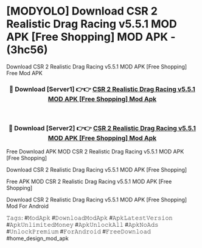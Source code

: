 # [MODYOLO] Download CSR 2 Realistic Drag Racing v5.5.1 MOD APK [Free Shopping] MOD APK - (3hc56)
Download CSR 2 Realistic Drag Racing v5.5.1 MOD APK [Free Shopping] Free Mod APK

<div align="center">
<h3>🔴 Download [Server1] 👉👉 <a href="https://apk-comot.site?title=CSR_2_Realistic_Drag_Racing_v5.5.1_MOD_APK_[Free_Shopping]">CSR 2 Realistic Drag Racing v5.5.1 MOD APK [Free Shopping] Mod Apk</a></h3><br>

<h3>🔴 Download [Server2] 👉👉 <a href="https://apk-comot.site?title=CSR_2_Realistic_Drag_Racing_v5.5.1_MOD_APK_[Free_Shopping]">CSR 2 Realistic Drag Racing v5.5.1 MOD APK [Free Shopping] Mod Apk</a></h3>
</div>


Free Download APK MOD CSR 2 Realistic Drag Racing v5.5.1 MOD APK [Free Shopping]

Download CSR 2 Realistic Drag Racing v5.5.1 MOD APK [Free Shopping] 

Free APK MOD CSR 2 Realistic Drag Racing v5.5.1 MOD APK [Free Shopping] 

Download CSR 2 Realistic Drag Racing v5.5.1 MOD APK [Free Shopping] Mod For Android

𝚃𝚊𝚐𝚜: #𝙼𝚘𝚍𝙰𝚙𝚔 #𝙳𝚘𝚠𝚗𝚕𝚘𝚊𝚍𝙼𝚘𝚍𝙰𝚙𝚔 #𝙰𝚙𝚔𝙻𝚊𝚝𝚎𝚜𝚝𝚅𝚎𝚛𝚜𝚒𝚘𝚗 #𝙰𝚙𝚔𝚄𝚗𝚕𝚒𝚖𝚒𝚝𝚎𝚍𝙼𝚘𝚗𝚎𝚢 #𝙰𝚙𝚔𝚄𝚗𝚕𝚘𝚌𝚔𝙰𝚕𝚕 #𝙰𝚙𝚔𝙽𝚘𝙰𝚍𝚜 #𝚄𝚗𝚕𝚘𝚌𝚔𝙿𝚛𝚎𝚖𝚒𝚞𝚖 #𝙵𝚘𝚛𝙰𝚗𝚍𝚛𝚘𝚒𝚍 #𝙵𝚛𝚎𝚎𝙳𝚘𝚠𝚗𝚕𝚘𝚊𝚍 #home_design_mod_apk